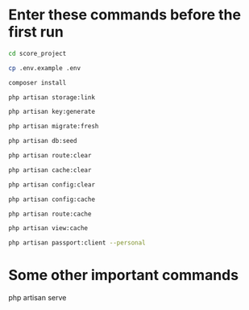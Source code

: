 # Enter these commands before the first run

```sh
cd score_project

cp .env.example .env

composer install

php artisan storage:link

php artisan key:generate

php artisan migrate:fresh

php artisan db:seed

php artisan route:clear

php artisan cache:clear

php artisan config:clear

php artisan config:cache

php artisan route:cache

php artisan view:cache

php artisan passport:client --personal
```

# Some other important commands

php artisan serve
